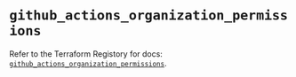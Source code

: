 # `github_actions_organization_permissions`

Refer to the Terraform Registory for docs: [`github_actions_organization_permissions`](https://www.terraform.io/docs/providers/github/r/actions_organization_permissions).
